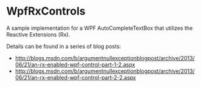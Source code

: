 WpfRxControls
=============

A sample implementation for a WPF AutoCompleteTextBox that utilizes the Reactive Extensions (Rx).

Details can be found in a series of blog posts:

* http://blogs.msdn.com/b/argumentnullexceptionblogpost/archive/2013/06/21/an-rx-enabled-wpf-control-part-1-2.aspx
* http://blogs.msdn.com/b/argumentnullexceptionblogpost/archive/2013/06/21/an-rx-enabled-wpf-control-part-2-2.aspx
